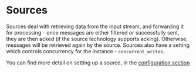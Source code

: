 # Sources

Sources deal with retrieving data from the input stream, and forwarding it for processing - once messages are either filtered or successfully sent, they are then acked (if the source technology supports acking). Otherwise, messages will be retrieved again by the source. Sources also have a setting which controls concurrency for the instance - `concurrent_writes`.

You can find more detail on setting up a source, in the [configuration section](/docs/pipeline-components-and-applications/stream-replicator/configuration/sources/)